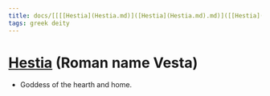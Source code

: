 ```yaml
---
title: docs/[[[[Hestia](Hestia.md)]([Hestia](Hestia.md).md)]([[Hestia](Hestia.md)]([Hestia](Hestia.md).md).md)]([[[Hestia](Hestia.md)]([Hestia](Hestia.md).md)]([[Hestia](Hestia.md)]([Hestia](Hestia.md).md).md).md) (Roman name Vesta)
tags: greek deity
---
```


# [Hestia](Hestia.md) (Roman name Vesta) 
- Goddess of the hearth and home.